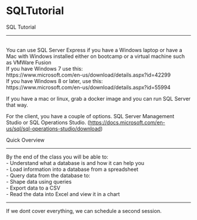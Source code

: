 # SQLTutorial
SQL Tutorial
<hr>
<br>
You can use SQL Server Express if you have a Windows 
laptop or have a Mac with Windows installed either on bootcamp 
or a virtual machine such as VMWare Fusion
<br>
If you have Windows 7 use this:
<br>
https://www.microsoft.com/en-us/download/details.aspx?id=42299
<br>
If you have Windows 8 or later, use this:
<br>
https://www.microsoft.com/en-us/download/details.aspx?id=55994

If you have a mac or linux, grab a docker image and you can run SQL Server that way.

For the client, you have a couple of options.
SQL Server Management Studio or SQL Operations Studio. (https://docs.microsoft.com/en-us/sql/sql-operations-studio/download)


Quick Overview
<hr>
By the end of the class you will be able to:<br>
- Understand what a database is and how it can help you<br>
- Load information into a database from a spreadsheet<br>
- Query data from the database to:<br>
- Shape data using queries<br>
- Export data to a CSV<br>
- Read the data into Excel and view it in a chart<br>
<hr>

If we dont cover everything, we can schedule a second session.<br>
